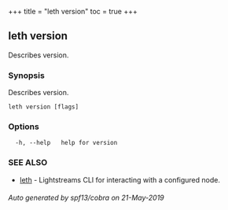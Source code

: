 +++
title = "leth version"
toc = true
+++
## leth version

Describes version.

### Synopsis

Describes version.

```
leth version [flags]
```

### Options

```
  -h, --help   help for version
```

### SEE ALSO

* [leth](/cli-docs/leth/)	 - Lightstreams CLI for interacting with a configured node.

###### Auto generated by spf13/cobra on 21-May-2019
